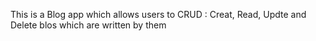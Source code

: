 This is a Blog app which allows users to CRUD : Creat, Read, Updte and Delete blos which are written by them
